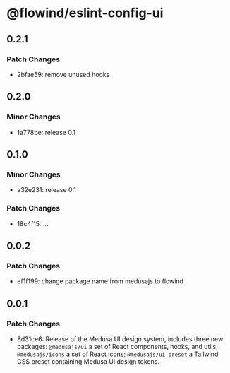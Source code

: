 # @flowind/eslint-config-ui

## 0.2.1

### Patch Changes

- 2bfae59: remove unused hooks

## 0.2.0

### Minor Changes

- 1a778be: release 0.1

## 0.1.0

### Minor Changes

- a32e231: release 0.1

### Patch Changes

- 18c4f15: ...

## 0.0.2

### Patch Changes

- ef1f199: change package name from medusajs to flowind

## 0.0.1

### Patch Changes

- 8d31ce6: Release of the Medusa UI design system, includes three new packages: `@medusajs/ui` a set of React components, hooks, and utils; `@medusajs/icons` a set of React icons; `@medusajs/ui-preset` a Tailwind CSS preset containing Medusa UI design tokens.
